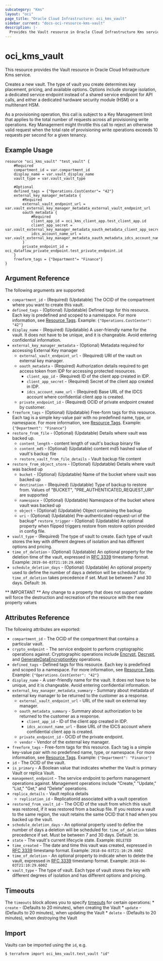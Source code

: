 ```yaml
---
subcategory: "Kms"
layout: "oci"
page_title: "Oracle Cloud Infrastructure: oci_kms_vault"
sidebar_current: "docs-oci-resource-kms-vault"
description: |-
  Provides the Vault resource in Oracle Cloud Infrastructure Kms service
---
```


# oci_kms_vault
This resource provides the Vault resource in Oracle Cloud Infrastructure Kms service.

Creates a new vault. The type of vault you create determines key placement, pricing, and
available options. Options include storage isolation, a dedicated service endpoint instead
of a shared service endpoint for API calls, and either a dedicated hardware security module
(HSM) or a multitenant HSM.

As a provisioning operation, this call is subject to a Key Management limit that applies to
the total number of requests across all provisioning write operations. Key Management might
throttle this call to reject an otherwise valid request when the total rate of provisioning
write operations exceeds 10 requests per second for a given tenancy.


## Example Usage

```hcl
resource "oci_kms_vault" "test_vault" {
	#Required
	compartment_id = var.compartment_id
	display_name = var.vault_display_name
	vault_type = var.vault_vault_type

	#Optional
	defined_tags = {"Operations.CostCenter"= "42"}
	external_key_manager_metadata {
		#Required
		external_vault_endpoint_url = var.vault_external_key_manager_metadata_external_vault_endpoint_url
		oauth_metadata {
			#Required
			client_app_id = oci_kms_client_app.test_client_app.id
			client_app_secret = var.vault_external_key_manager_metadata_oauth_metadata_client_app_secret
			idcs_account_name_url = var.vault_external_key_manager_metadata_oauth_metadata_idcs_account_name_url
		}
		private_endpoint_id = oci_dataflow_private_endpoint.test_private_endpoint.id
	}
	freeform_tags = {"Department"= "Finance"}
}
```

## Argument Reference

The following arguments are supported:

* `compartment_id` - (Required) (Updatable) The OCID of the compartment where you want to create this vault.
* `defined_tags` - (Optional) (Updatable) Defined tags for this resource. Each key is predefined and scoped to a namespace. For more information, see [Resource Tags](https://docs.cloud.oracle.com/iaas/Content/General/Concepts/resourcetags.htm). Example: `{"Operations.CostCenter": "42"}` 
* `display_name` - (Required) (Updatable) A user-friendly name for the vault. It does not have to be unique, and it is changeable. Avoid entering confidential information. 
* `external_key_manager_metadata` - (Optional) Metadata required for accessing External Key manager
	* `external_vault_endpoint_url` - (Required) URI of the vault on external key manager.
	* `oauth_metadata` - (Required) Authorization details required to get access token from IDP for accessing protected resources.
		* `client_app_id` - (Required) ID of the client app created in IDP.
		* `client_app_secret` - (Required) Secret of the client app created in IDP.
		* `idcs_account_name_url` - (Required) Base URL of the IDCS account where confidential client app is created.
	* `private_endpoint_id` - (Required) OCID of private endpoint created by customer.
* `freeform_tags` - (Optional) (Updatable) Free-form tags for this resource. Each tag is a simple key-value pair with no predefined name, type, or namespace. For more information, see [Resource Tags](https://docs.cloud.oracle.com/iaas/Content/General/Concepts/resourcetags.htm). Example: `{"Department": "Finance"}` 
* `restore_from_file` - (Optional) (Updatable) Details where vault was backed up.
    * `content_length` - content length of vault's backup binary file
    * `content_md5` - (Optional) (Updatable) content md5 hashed value of vault's backup file
    * `restore_vault_from_file_details` - Vault backup file content
* `restore_from_object_store` - (Optional) (Updatable) Details where vault was backed up
    * `bucket` - (Optional) (Updatable) Name of the bucket where vault was backed up
    * `destination` - (Required) (Updatable) Type of backup to restore from. Values of "BUCKET", "PRE_AUTHENTICATED_REQUEST_URI" are supported
    * `namespace` - (Optional) (Updatable) Namespace of the bucket where vault was backed up
    * `object` - (Optional) (Updatable) Object containing the backup
    * `uri` - (Optional) (Updatable) Pre-authenticated-request-uri of the backup* `restore_trigger` - (Optional) (Updatable) An optional property when flipped triggers restore from restore option provided in config file. 
* `vault_type` - (Required) The type of vault to create. Each type of vault stores the key with different degrees of isolation and has different options and pricing. 
* `time_of_deletion` - (Optional) (Updatable) An optional property for the deletion time of the vault, expressed in [RFC 3339](https://tools.ietf.org/html/rfc3339) timestamp format. Example: `2019-04-03T21:10:29.600Z`
* `schedule_deletion_days` - (Optional) (Updatable) An optional property used to define the number of days a deletion will be scheduled for. `time_of_deletion` takes precedence if set. Must be between 7 and 30 days. Default: `30`.

** IMPORTANT **
Any change to a property that does not support update will force the destruction and recreation of the resource with the new property values

## Attributes Reference

The following attributes are exported:

* `compartment_id` - The OCID of the compartment that contains a particular vault.
* `crypto_endpoint` - The service endpoint to perform cryptographic operations against. Cryptographic operations include [Encrypt](https://docs.cloud.oracle.com/iaas/api/#/en/key/latest/EncryptedData/Encrypt), [Decrypt](https://docs.cloud.oracle.com/iaas/api/#/en/key/latest/DecryptedData/Decrypt), and [GenerateDataEncryptionKey](https://docs.cloud.oracle.com/iaas/api/#/en/key/latest/GeneratedKey/GenerateDataEncryptionKey) operations. 
* `defined_tags` - Defined tags for this resource. Each key is predefined and scoped to a namespace. For more information, see [Resource Tags](https://docs.cloud.oracle.com/iaas/Content/General/Concepts/resourcetags.htm). Example: `{"Operations.CostCenter": "42"}` 
* `display_name` - A user-friendly name for the vault. It does not have to be unique, and it is changeable. Avoid entering confidential information. 
* `external_key_manager_metadata_summary` - Summary about metadata of external key manager to be returned to the customer as a response.
	* `external_vault_endpoint_url` - URL of the vault on external key manager.
	* `oauth_metadata_summary` - Summary about authorization to be returned to the customer as a response.
		* `client_app_id` - ID of the client app created in IDP.
		* `idcs_account_name_url` - Base URL of the IDCS account where confidential client app is created.
	* `private_endpoint_id` - OCID of the private endpoint.
	* `vendor` - Vendor of the external key manager.
* `freeform_tags` - Free-form tags for this resource. Each tag is a simple key-value pair with no predefined name, type, or namespace. For more information, see [Resource Tags](https://docs.cloud.oracle.com/iaas/Content/General/Concepts/resourcetags.htm). Example: `{"Department": "Finance"}` 
* `id` - The OCID of the vault.
* `is_primary` - A Boolean value that indicates whether the Vault is primary Vault or replica Vault.
* `management_endpoint` - The service endpoint to perform management operations against. Management operations include "Create," "Update," "List," "Get," and "Delete" operations. 
* `replica_details` - Vault replica details 
	* `replication_id` - ReplicationId associated with a vault operation 
* `restored_from_vault_id` - The OCID of the vault from which this vault was restored, if it was restored from a backup file. If you restore a vault to the same region, the vault retains the same OCID that it had when you backed up the vault.
* `schedule_deletion_days` - An optional property used to define the number of days a deletion will be scheduled for. `time_of_deletion` takes precedence if set. Must be between 7 and 30 days. Default: `30`.
* `state` - The vault's current lifecycle state.  Example: `DELETED` 
* `time_created` - The date and time this vault was created, expressed in [RFC 3339](https://tools.ietf.org/html/rfc3339) timestamp format.  Example: `2018-04-03T21:10:29.600Z` 
* `time_of_deletion` - An optional property to indicate when to delete the vault, expressed in [RFC 3339](https://tools.ietf.org/html/rfc3339) timestamp format. Example: `2018-04-03T21:10:29.600Z` 
* `vault_type` - The type of vault. Each type of vault stores the key with different degrees of isolation and has different options and pricing. 

## Timeouts

The `timeouts` block allows you to specify [timeouts](https://registry.terraform.io/providers/oracle/oci/latest/docs/guides/changing_timeouts) for certain operations:
	* `create` - (Defaults to 20 minutes), when creating the Vault
	* `update` - (Defaults to 20 minutes), when updating the Vault
	* `delete` - (Defaults to 20 minutes), when destroying the Vault


## Import

Vaults can be imported using the `id`, e.g.

```
$ terraform import oci_kms_vault.test_vault "id"
```

